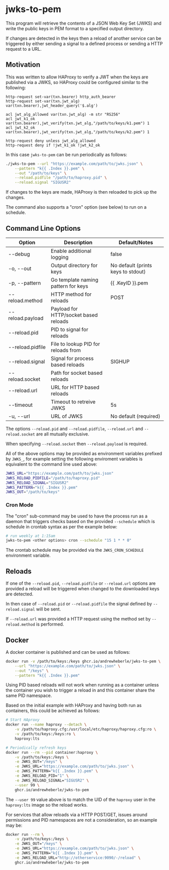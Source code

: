 # jwks-to-pem

This program will retrieve the contents of a JSON Web Key Set (JWKS) and write the public keys in PEM format to a specified output directory.

If changes are detected in the keys then a reload of another service can be triggered by either sending a signal to a defined process or sending a HTTP request to a URL.

## Motivation

This was written to allow HAProxy to verify a JWT when the keys are published via a JWKS, so HAProxy could be configured similar to the following:

```haproxy
http-request set-var(txn.bearer) http_auth_bearer
http-request set-var(txn.jwt_alg) var(txn.bearer),jwt_header_query('$.alg')

acl jwt_alg_allowed var(txn.jwt_alg) -m str "RS256"
acl jwt_k1_ok var(txn.bearer),jwt_verify(txn.jwt_alg,"/path/to/keys/k1.pem") 1
acl jwt_k2_ok var(txn.bearer),jwt_verify(txn.jwt_alg,"/path/to/keys/k2.pem") 1

http-request deny unless jwt_alg_allowed
http-request deny if !jwt_k1_ok !jwt_k2_ok
```

In this case `jwks-to-pem` can be run periodically as follows:

```sh
./jwks-to-pem --url "https://example.com/path/to/jwks.json" \
    --pattern "k{{ .Index }}.pem" \
    --out "/path/to/keys" \
    --reload.pidfile "/path/to/haproxy.pid" \
    --reload.signal "SIGUSR2"
```

If changes to the keys are made, HAProxy is then reloaded to pick up the changes.

The command also supports a "cron" option (see below) to run on a schedule.

## Command Line Options

| Option           | Description                           | Default/Notes                      |
|------------------|---------------------------------------|------------------------------------|
| --debug          | Enable additional logging             | false                              |
| -o, --out        | Output directory for keys             | No default (prints keys to stdout) |
| -p, --pattern    | Go template naming pattern for keys   | {{ .KeyID }}.pem                   |
| --reload.method  | HTTP method for reloads               | POST                               |
| --reload.payload | Payload for HTTP/socket based reloads |                                    |
| --reload.pid     | PID to signal for reloads             |                                    |
| --reload.pidfile | File to lookup PID for reloads from   |                                    |
| --reload.signal  | Signal for process based reloads      | SIGHUP                             |
| --reload.socket  | Path for socket based reloads         |                                    |
| --reload.url     | URL for HTTP based reloads            |                                    |
| --timeout        | Timeout to retreive JWKS              | 5s                                 |
| -u, --url        | URL of JWKS                           | No default (required)              |

The options `--reload.pid` and `--reload.pidfile`, `--reload.url` and `--reload.socket` are all mutually exclusive.

When specifying `--reload.socket` then `--reload.payload` is required.

All of the above options may be provided as environment variables prefixed by `JWKS_`, for example setting the following enviroment variables is equivalent to the command line used above:

```sh
JWKS_URL="https://example.com/path/to/jwks.json"
JWKS_RELOAD_PIDFILE="/path/to/haproxy.pid"
JWKS_RELOAD_SIGNAL="SIGUSR2"
JWKS_PATTERN="k{{ .Index }}.pem"
JWKS_OUT="/path/to/keys"
```

### Cron Mode

The "cron" sub-command may be used to have the process run as a daemon that triggers checks based on the provided `--schedule` which is schedule in crontab syntax as per the example below:

```sh
# run weekly at 1:15am
jwks-to-pem <other options> cron --schedule "15 1 * * 0"
```

The crontab schedule may be provided via the `JWKS_CRON_SCHEDULE` environment variable.

## Reloads

If one of the `--reload.pid`,  `--reload.pidfile` or `--reload.url` options are provided a reload will be triggered when changed to the downloaded keys are detected.

In then case of `--reload.pid` or `--reload.pidfile` the signal defined by `--reload.signal` will be sent.

If `--reload.url` was provided a HTTP request using the method set by `--reload.method` is performed.

## Docker

A docker container is published and can be used as follows:

```sh
docker run -v /path/to/keys:/keys ghcr.io/andrewheberle/jwks-to-pem \
    --url "https://example.com/path/to/jwks.json" \
    --out "/keys" \
    --pattern "k{{ .Index }}.pem"
```

Using PID based reloads will not work when running as a container unless the container you wish to trigger a reload in and this container share the same PID namespace.

Based on the initial example with HAProxy and having both run as containers, this could be achieved as follows:

```sh
# Start HAproxy
docker run --name haproxy --detach \
    -v /path/to/haproxy.cfg:/usr/local/etc/haproxy/haproxy.cfg:ro \
    -v /path/to/keys:/keys:ro \
    haproxy:lts

# Periodically refresh keys
docker run --rm --pid container:haproxy \
    -v /path/to/keys:/keys \
    -e JWKS_OUT="/keys" \
    -e JWKS_URL="https://example.com/path/to/jwks.json" \
    -e JWKS_PATTERN="k{{ .Index }}.pem" \
    -e JWKS_RELOAD_PID="1" \
    -e JWKS_RELOAD_SIGNAL="SIGUSR2" \
    --user 99 \
    ghcr.io/andrewheberle/jwks-to-pem
```

The `--user 99` value above is to match the UID of the `haproxy` user in the `haproxy:lts` image so the reload works. 

For services that allow reloads via a HTTP POST/GET, issues around permissions and PID namespaces are not a consideration, so an example may be:

```sh
docker run --rm \
    -v /path/to/keys:/keys \
    -e JWKS_OUT="/keys" \
    -e JWKS_URL="https://example.com/path/to/jwks.json" \
    -e JWKS_PATTERN="k{{ .Index }}.pem" \
    -e JWKS_RELOAD_URL="http://otherservice:9090/-/reload" \
    ghcr.io/andrewheberle/jwks-to-pem
```
